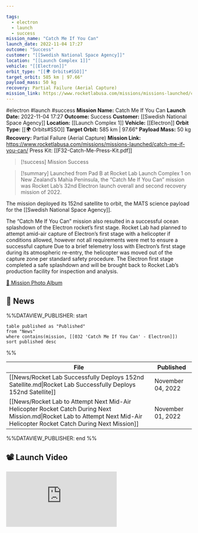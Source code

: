 ```yaml
---

tags:
  - electron
  - launch
  - success
mission_name: "Catch Me If You Can"
launch_date: 2022-11-04 17:27
outcome: "Success"
customer: "[[Swedish National Space Agency]]"
location: "[[Launch Complex 1]]"
vehicle: "[[Electron]]"
orbit_type: "[[🌍 Orbits#SSO]]"
target_orbit: 585 km | 97.66°
payload_mass: 50 kg
recovery: Partial Failure (Aerial Capture)
mission_link: https://www.rocketlabusa.com/missions/missions-launched/catch-me-if-you-can/
---
```


#electron #launch #success
**Mission Name:** Catch Me If You Can
**Launch Date:** 2022-11-04 17:27
**Outcome:** Success
**Customer:** [[Swedish National Space Agency]]
**Location:** [[Launch Complex 1]]
**Vehicle:** [[Electron]]
**Orbit Type:** [[🌍 Orbits#SSO]]
**Target Orbit:** 585 km | 97.66°
**Payload Mass:** 50 kg
**Recovery:** Partial Failure (Aerial Capture)
**Mission Link:** https://www.rocketlabusa.com/missions/missions-launched/catch-me-if-you-can/
Press Kit: [[F32-Catch-Me-Press-Kit.pdf]]

>[!success] Mission Success

>[!summary]
Launched from Pad B at Rocket Lab Launch Complex 1 on New Zealand’s Mahia Peninsula, the “Catch Me If You Can” mission was Rocket Lab’s 32nd Electron launch overall and second recovery mission of 2022.
>
The mission deployed its 152nd satellite to orbit, the MATS science payload for the [[Swedish National Space Agency]]. 
>
The “Catch Me If You Can” mission also resulted in a successful ocean splashdown of the Electron rocket’s first stage. Rocket Lab had planned to attempt amid-air capture of Electron’s first stage with a helicopter if conditions allowed, however not all requirements were met to ensure a successful capture Due to a brief telemetry loss with Electron’s first stage during its atmospheric re-entry, the helicopter was moved out of the capture zone per standard safety procedure. The Electron first stage completed a safe splashdown and will be brought back to Rocket Lab’s production facility for inspection and analysis.
>
[📸 Mission Photo Album](https://www.flickr.com/photos/rocketlab/albums/72177720303420541/)

## 📰 News
%%DATAVIEW_PUBLISHER: start
```
table published as "Published"
from "News"
where contains(mission, [[032 'Catch Me If You Can' - Electron]])
sort published desc
```
%%

| File                                                                                                                                                                       | Published         |
| -------------------------------------------------------------------------------------------------------------------------------------------------------------------------- | ----------------- |
| [[News/Rocket Lab Successfully Deploys 152nd Satellite.md\|Rocket Lab Successfully Deploys 152nd Satellite]]                                                               | November 04, 2022 |
| [[News/Rocket Lab to Attempt Next Mid-Air Helicopter Rocket Catch During Next Mission.md\|Rocket Lab to Attempt Next Mid-Air Helicopter Rocket Catch During Next Mission]] | November 01, 2022 |

%%DATAVIEW_PUBLISHER: end %%

## 📽️ Launch Video

<div class="responsive-video">
<iframe src="https://www.youtube.com/embed/PVTwEn9GdsA" title="Rocket Lab&#39;s Electron - Catch Me If You Can Mission" frameborder="0" allow="accelerometer; autoplay; clipboard-write; encrypted-media; gyroscope; picture-in-picture; web-share" referrerpolicy="strict-origin-when-cross-origin" allowfullscreen></iframe>     
</div>
